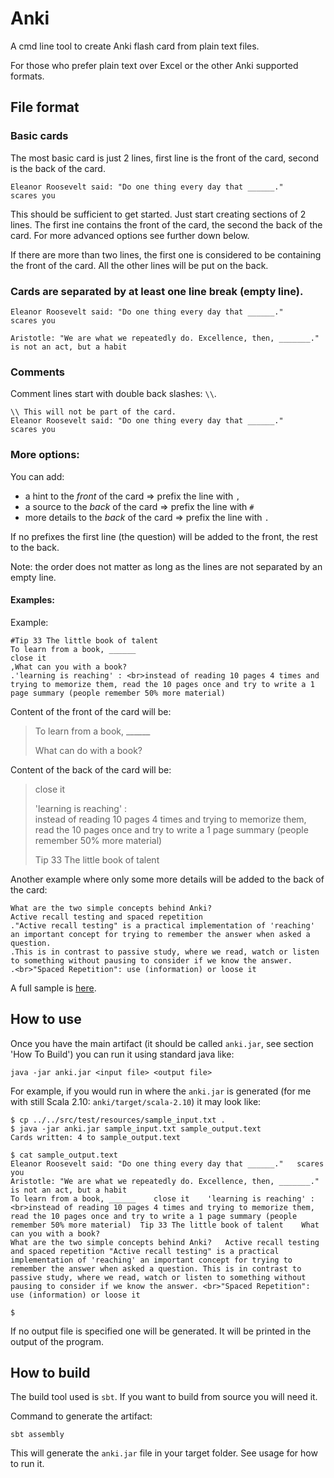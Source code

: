 Anki
====

A cmd line tool to create Anki flash card from plain text files.

For those who prefer plain text over Excel or the other Anki supported formats.

File format
---

### Basic cards

The most basic card is just 2 lines, first line is the front of the card, second is the back of the card.

```
Eleanor Roosevelt said: "Do one thing every day that ______."
scares you
```

This should be sufficient to get started. Just start creating sections of 2 lines. The first ine contains the front of the card, the second the back of the card. For more advanced options see further down below.


If there are more than two lines, the first one is considered to be containing the front of the card. All the other lines will be put on the back.

### Cards are separated by at least one line break (empty line).

```
Eleanor Roosevelt said: "Do one thing every day that ______."
scares you

Aristotle: "We are what we repeatedly do. Excellence, then, _______."
is not an act, but a habit
```

### Comments

Comment lines start with double back slashes: `\\`.

```
\\ This will not be part of the card.
Eleanor Roosevelt said: "Do one thing every day that ______."
scares you
```

### More options:

You can add:

- a hint to the *front* of the card => prefix the line with `,`
- a source to the *back* of the card => prefix the line with `#`
- more details to the *back* of the card => prefix the line with `.`


If no prefixes the first line (the question) will be added to the front, the rest to the back.

Note: the order does not matter as long as the lines are not separated by an empty line.

#### Examples:


Example:

```
#Tip 33 The little book of talent
To learn from a book, ______
close it
,What can you with a book?
.'learning is reaching' : <br>instead of reading 10 pages 4 times and trying to memorize them, read the 10 pages once and try to write a 1 page summary (people remember 50% more material)
```

Content of the front of the card will be:

> To learn from a book, ______
>
> What can do with a book?

Content of the back of the card will be:

> close it
>
> 'learning is reaching' : <br>instead of reading 10 pages 4 times and trying to memorize them, read the 10 pages once and try to write a 1 page summary (people remember 50% more material)
>
> Tip 33 The little book of talent


Another example where only some more details will be added to the back of the card:

```
What are the two simple concepts behind Anki?
Active recall testing and spaced repetition
."Active recall testing" is a practical implementation of 'reaching' an important concept for trying to remember the answer when asked a question.
.This is in contrast to passive study, where we read, watch or listen to something without pausing to consider if we know the answer.
.<br>"Spaced Repetition": use (information) or loose it
```

A full sample is [here](src/test/resources/sample_input.txt).


How to use
------

Once you have the main artifact (it should be called `anki.jar`, see section 'How To Build') you can run it using standard java like:

```
java -jar anki.jar <input file> <output file>
```

For example, if you would run in where the `anki.jar` is generated (for me with still Scala 2.10: `anki/target/scala-2.10`) it may look like:

```
$ cp ../../src/test/resources/sample_input.txt .
$ java -jar anki.jar sample_input.txt sample_output.text
Cards written: 4 to sample_output.text

$ cat sample_output.text
Eleanor Roosevelt said: "Do one thing every day that ______."	scares you
Aristotle: "We are what we repeatedly do. Excellence, then, _______."	is not an act, but a habit
To learn from a book, ______	close it	'learning is reaching' : <br>instead of reading 10 pages 4 times and trying to memorize them, read the 10 pages once and try to write a 1 page summary (people remember 50% more material)	Tip 33 The little book of talent	What can you with a book?
What are the two simple concepts behind Anki?	Active recall testing and spaced repetition	"Active recall testing" is a practical implementation of 'reaching' an important concept for trying to remember the answer when asked a question. This is in contrast to passive study, where we read, watch or listen to something without pausing to consider if we know the answer. <br>"Spaced Repetition": use (information) or loose it

$
```

If no output file is specified one will be generated. It will be printed in the output of the program.


How to build
-----

The build tool used is `sbt`. If you want to build from source you will need it.

Command to generate the artifact:

```
sbt assembly
```

This will generate the `anki.jar` file in your target folder.
See usage for how to run it.
